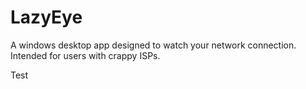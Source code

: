 # LazyEye
A windows desktop app designed to watch your network connection. Intended for users with crappy ISPs.

Test
